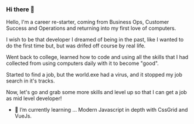 ### Hi there 👋

<!--
**hmaw/hmaw** is a ✨ _special_ ✨ repository because its `README.md` (this file) appears on your GitHub profile.

Here are some ideas to get you started:

- 🔭 I’m currently working on ...
- 🌱 I’m currently learning ...
- 💬 Ask me about ...
- 📫 How to reach me: ...
- 😄 Pronouns: ...
-->
Hello, I'm a career re-starter, coming from Business Ops, Customer Success and Operations and returning into my first love of computers.

I wish to be that developer I dreamed of being in the past, like I wanted to do the first time but, but was drifed off course by real life. 

Went back to college, learned how to code and using all the skills that I had collected from using computers daily with it to become "good".

Started to find a job, but the world.exe had a virus, and it stopped my job search in it's tracks. 

Now, let's go and grab some more skills and level up so that I can get a job as mid level developer!  

- 🌱 I’m currently learning ... Modern Javascript in depth with CssGrid and VueJs.  




